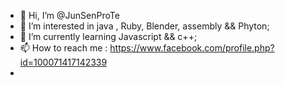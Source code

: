 - 👋 Hi, I’m @JunSenProTe
- 👀 I’m interested in java , Ruby, Blender, assembly && Phyton;
- 🌱 I’m currently learning Javascript && c++;
- 📫 How to reach me : https://www.facebook.com/profile.php?id=100071417142339
- 

<!---
JunSenProTe/JunSenProTe is a ✨ special ✨ repository because its `README.md` (this file) appears on your GitHub profile.
You can click the Preview link to take a look at your changes.
--->
